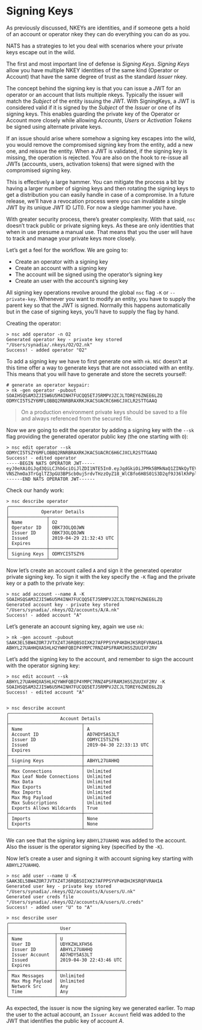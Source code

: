 # Signing Keys

As previously discussed, NKEYs are identities, and if someone gets a hold of an account or operator nkey they can do everything you can do as you.

NATS has a strategies to let you deal with scenarios where your private keys escape out in the wild.

The first and most important line of defense is _Signing Keys_. _Signing Keys_ allow you have multiple NKEY identities of the same kind \(Operator or Account\) that have the same degree of trust as the standard _Issuer_ nkey.

The concept behind the signing key is that you can issue a JWT for an operator or an account that lists multiple nkeys. Typically the issuer will match the _Subject_ of the entity issuing the JWT. With SigningKeys, a JWT is considered valid if it is signed by the _Subject_ of the _Issuer_ or one of its signing keys. This enables guarding the private key of the Operator or Account more closely while allowing _Accounts_, _Users_ or _Activation Tokens_ be signed using alternate private keys.

If an issue should arise where somehow a signing key escapes into the wild, you would remove the compromised signing key from the entity, add a new one, and reissue the entity. When a JWT is validated, if the signing key is missing, the operation is rejected. You are also on the hook to re-issue all JWTs \(accounts, users, activation tokens\) that were signed with the compromised signing key.

This is effectively a large hammer. You can mitigate the process a bit by having a larger number of signing keys and then rotating the signing keys to get a distribution you can easily handle in case of a compromise. In a future release, we’ll have a revocation process were you can invalidate a single JWT by its unique JWT ID \(JTI\). For now a sledge hammer you have.

With greater security process, there’s greater complexity. With that said, `nsc` doesn’t track public or private signing keys. As these are only identities that when in use presume a manual use. That means that you the user will have to track and manage your private keys more closely.

Let’s get a feel for the workflow. We are going to:

* Create an operator with a signing key
* Create an account with a signing key
* The account will be signed using the operator’s signing key
* Create an user with the account’s signing key

All signing key operations revolve around the global `nsc` flag `-K` or `--private-key`. Whenever you want to modify an entity, you have to supply the parent key so that the JWT is signed. Normally this happens automatically but in the case of signing keys, you’ll have to supply the flag by hand.

Creating the operator:

```text
> nsc add operator -n O2
Generated operator key - private key stored "/Users/synadia/.nkeys/O2/O2.nk"
Success! - added operator "O2"
```

To add a signing key we have to first generate one with `nk`. `NSC` doesn’t at this time offer a way to generate keys that are not associated with an entity. This means that you will have to generate and store the secrets yourself:

```text
# generate an operator keypair:
> nk -gen operator -pubout
SOAIHSQSAM3ZJI5W6U5M4INH7FUCQQ5ETJ5RMPVJZCJLTDREY6ZNEE6LZQ
ODMYCI5TSZY6MFLOBBQ2RNRBRAXRKJKAC5UACRC6H6CJXCLR2STTGAAQ
```

> On a production environment private keys should be saved to a file and always referenced from the secured file.

Now we are going to edit the operator by adding a signing key with the `--sk` flag providing the generated operator public key \(the one starting with `O`\):

```text
> nsc edit operator --sk ODMYCI5TSZY6MFLOBBQ2RNRBRAXRKJKAC5UACRC6H6CJXCLR2STTGAAQ
Success! - edited operator
-----BEGIN NATS OPERATOR JWT-----
eyJ0eXAiOiJqd3QiLCJhbGciOiJlZDI1NTE5In0.eyJqdGkiOiJPMk5BMkNaQ1ZINkQyTEVCQkNDVUFHTEZaWFJPTTdKTEs1Q1ZXRDZMVlpPVU9TUExDS0dBIiwiaWF0IjoxNTU2NTczNTYzLCJpc3MiOiJPQks3M09MUU9KV05ZVE4yTzQ2SVpRTjRXTVNDN0hWVk5BM1k2VFdQV0tDRlhJV1MzWExTQVVJUyIsIm5hbWUiOiJPMiIsInN1YiI6Ik9CSzczT0xRT0pXTllUTjJPNDZJWlFONFdNU0M3SFZWTkEzWTZUV1BXS0NGWElXUzNYTFNBVUlTIiwidHlwZSI6Im9wZXJhdG9yIiwibmF0cyI6eyJzaWduaW5nX2tleXMiOlsiT0RNWUNJNVRTWlk2TUZMT0JCUTJSTlJCUkFYUktKS0FDNVVBQ1JDNkg2Q0pYQ0xSMlNUVEdBQVEiXX19.-VNSZhmOa3TrGglTZ3pGU3BPScb0uj5rdvTHzzOyZ18_WlCBfo6H8S01S3D2qf9J36lKhPplMtupheYqEo04Aw
------END NATS OPERATOR JWT------
```

Check our handy work:

```text
> nsc describe operator
╭────────────────────────────────────────╮
│            Operator Details            │
├──────────────┬─────────────────────────┤
│ Name         │ O2                      │
│ Operator ID  │ OBK73OLQOJWN            │
│ Issuer ID    │ OBK73OLQOJWN            │
│ Issued       │ 2019-04-29 21:32:43 UTC │
│ Expires      │                         │
├──────────────┼─────────────────────────┤
│ Signing Keys │ ODMYCI5TSZY6            │
╰──────────────┴─────────────────────────╯
```

Now let’s create an account called `A` and sign it the generated operator private signing key. To sign it with the key specify the `-K` flag and the private key or a path to the private key:

```text
> nsc add account --name A -K SOAIHSQSAM3ZJI5W6U5M4INH7FUCQQ5ETJ5RMPVJZCJLTDREY6ZNEE6LZQ
Generated account key - private key stored "/Users/synadia/.nkeys/O2/accounts/A/A.nk"
Success! - added account "A"
```

Let’s generate an account signing key, again we use `nk`:

```text
> nk -gen account -pubout
SAAK3EL5BW4ZOR7JVTXZ4TJ6RQBSOIXK27AFPPSYVP4KDHJKSRQFVRAHIA
ABHYL27UAHHQXA5HLH2YWHFQBIP4YMPC7RNZ4PSFRAMJHSSZUUIXF2RV
```

Let’s add the signing key to the account, and remember to sign the account with the operator signing key:

```text
> nsc edit account --sk ABHYL27UAHHQXA5HLH2YWHFQBIP4YMPC7RNZ4PSFRAMJHSSZUUIXF2RV -K SOAIHSQSAM3ZJI5W6U5M4INH7FUCQQ5ETJ5RMPVJZCJLTDREY6ZNEE6LZQ 
Success! - edited account "A"


> nsc describe account 
╭─────────────────────────────────────────────────────╮
│                   Account Details                   │
├───────────────────────────┬─────────────────────────┤
│ Name                      │ A                       │
│ Account ID                │ AD7HDY5AS3LT            │
│ Issuer ID                 │ ODMYCI5TSZY6            │
│ Issued                    │ 2019-04-30 22:33:13 UTC │
│ Expires                   │                         │
├───────────────────────────┼─────────────────────────┤
│ Signing Keys              │ ABHYL27UAHHQ            │
├───────────────────────────┼─────────────────────────┤
│ Max Connections           │ Unlimited               │
│ Max Leaf Node Connections │ Unlimited               │
│ Max Data                  │ Unlimited               │
│ Max Exports               │ Unlimited               │
│ Max Imports               │ Unlimited               │
│ Max Msg Payload           │ Unlimited               │
│ Max Subscriptions         │ Unlimited               │
│ Exports Allows Wildcards  │ True                    │
├───────────────────────────┼─────────────────────────┤
│ Imports                   │ None                    │
│ Exports                   │ None                    │
╰───────────────────────────┴─────────────────────────╯
```

We can see that the signing key `ABHYL27UAHHQ` was added to the account. Also the issuer is the operator signing key \(specified by the `-K`\).

Now let’s create a user and signing it with account signing key starting with `ABHYL27UAHHQ`.

```text
> nsc add user --name U -K SAAK3EL5BW4ZOR7JVTXZ4TJ6RQBSOIXK27AFPPSYVP4KDHJKSRQFVRAHIA
Generated user key - private key stored "/Users/synadia/.nkeys/O2/accounts/A/users/U.nk"
Generated user creds file "/Users/synadia/.nkeys/O2/accounts/A/users/U.creds"
Success! - added user "U" to "A"

> nsc describe user
╭───────────────────────────────────────────╮
│                   User                    │
├─────────────────┬─────────────────────────┤
│ Name            │ U                       │
│ User ID         │ UDYKZHLXFH56            │
│ Issuer ID       │ ABHYL27UAHHQ            │
│ Issuer Account  │ AD7HDY5AS3LT            │
│ Issued          │ 2019-04-30 22:43:46 UTC │
│ Expires         │                         │
├─────────────────┼─────────────────────────┤
│ Max Messages    │ Unlimited               │
│ Max Msg Payload │ Unlimited               │
│ Network Src     │ Any                     │
│ Time            │ Any                     │
╰─────────────────┴─────────────────────────╯
```

As expected, the issuer is now the signing key we generated earlier. To map the user to the actual account, an `Issuer Account` field was added to the JWT that identifies the public key of account _A_.

